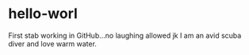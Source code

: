 # hello-worl
First stab working in GitHub...no laughing allowed jk
I am an avid scuba diver and love warm water.
